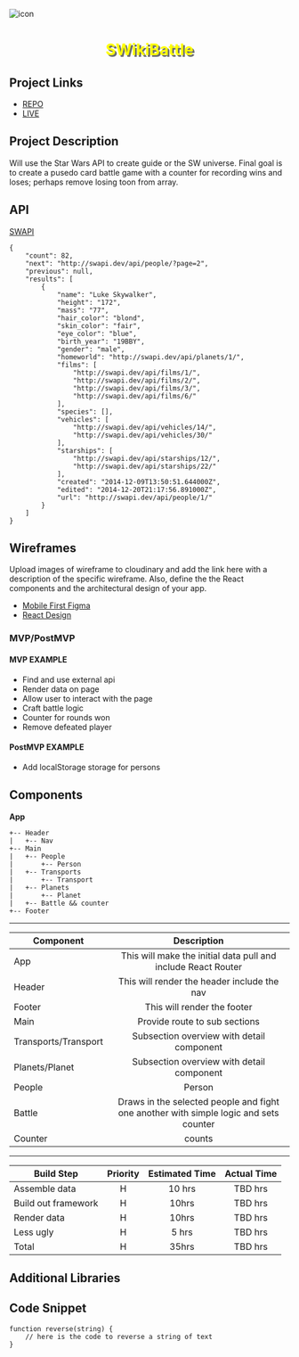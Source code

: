 <right>![icon](https://raw.githubusercontent.com/squirrellypenguin/projectapp/main/geonosis_by_radiusss.png)</right>
# <span style="color:yellow;text-shadow:3px 3px rgba(46, 49, 49, .7);"><center>SWikiBattle</center></span>

## Project Links

- [REPO](https://github.com/squirrellypenguin/projectapp)
- [LIVE](https://objective-kowalevski-4e733f.netlify.app/)

## Project Description

Will use the Star Wars API to create guide or the SW universe.  Final goal is to create a pusedo card battle game with a counter for recording wins and loses; perhaps remove losing toon from array. 

## API

[SWAPI](https://swapi.dev/api/people/)

```
{
	"count": 82,
	"next": "http://swapi.dev/api/people/?page=2",
	"previous": null,
	"results": [
		{
			"name": "Luke Skywalker",
			"height": "172",
			"mass": "77",
			"hair_color": "blond",
			"skin_color": "fair",
			"eye_color": "blue",
			"birth_year": "19BBY",
			"gender": "male",
			"homeworld": "http://swapi.dev/api/planets/1/",
			"films": [
				"http://swapi.dev/api/films/1/",
				"http://swapi.dev/api/films/2/",
				"http://swapi.dev/api/films/3/",
				"http://swapi.dev/api/films/6/"
			],
			"species": [],
			"vehicles": [
				"http://swapi.dev/api/vehicles/14/",
				"http://swapi.dev/api/vehicles/30/"
			],
			"starships": [
				"http://swapi.dev/api/starships/12/",
				"http://swapi.dev/api/starships/22/"
			],
			"created": "2014-12-09T13:50:51.644000Z",
			"edited": "2014-12-20T21:17:56.891000Z",
			"url": "http://swapi.dev/api/people/1/"
		}
	]
}
```


## Wireframes

Upload images of wireframe to cloudinary and add the link here with a description of the specific wireframe. Also, define the the React components and the architectural design of your app.

- [Mobile First Figma](https://www.figma.com/file/GcMtI3P0fA4tpQdW9WNKat/Untitled?node-id=0%3A1)
- [React Design](#Components)


### MVP/PostMVP

#### MVP EXAMPLE
- Find and use external api 
- Render data on page 
- Allow user to interact with the page
- Craft battle logic
- Counter for rounds won
- Remove defeated player


#### PostMVP EXAMPLE

- Add localStorage storage for persons


## Components

**App**
```
+-- Header
|   +-- Nav
+-- Main
|   +-- People
|       +-- Person
|   +-- Transports
|       +-- Transport
|   +-- Planets
|       +-- Planet
|   +-- Battle && counter
+-- Footer
```
____________________________________________________________________________
| Component | Description | 
| --- | :---: |  
| App | This will make the initial data pull and include React Router| 
| Header | This will render the header include the nav | 
| Footer | This will render the footer | 
| Main	|  Provide  route to sub sections|
|Transports/Transport| Subsection overview with detail component |
|Planets/Planet|  Subsection overview with detail component |
|People|Person|  Subsection overview with detail component |
|Battle| Draws in the selected people and fight one another with simple logic and sets counter |
|Counter| counts|

_________________________________________________________________________________________________________
| Build Step | Priority | Estimated Time | Actual Time |
| --- | :---: |  :---: | :---: |
| Assemble data | H | 10 hrs | TBD hrs |
|Build out framework | H | 10hrs |TBD hrs|
| Render data | H | 10hrs| TBD hrs |
|Less ugly| H | 5 hrs |TBD hrs |
| Total | H | 35hrs| TBD hrs |

## Additional Libraries



## Code Snippet

```
function reverse(string) {
	// here is the code to reverse a string of text
}
```

